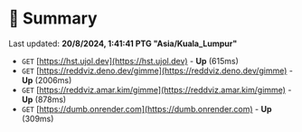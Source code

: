 # 📖 Summary
Last updated: **20/8/2024, 1:41:41 PTG "Asia/Kuala_Lumpur"**

- `GET` [https://hst.ujol.dev](https://hst.ujol.dev) - **Up** (615ms)
- `GET` [https://reddviz.deno.dev/gimme](https://reddviz.deno.dev/gimme) - **Up** (2006ms)
- `GET` [https://reddviz.amar.kim/gimme](https://reddviz.amar.kim/gimme) - **Up** (878ms)
- `GET` [https://dumb.onrender.com](https://dumb.onrender.com) - **Up** (309ms)
